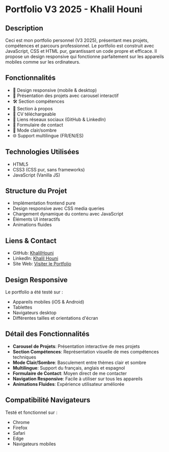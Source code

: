 # Portfolio V3 2025 - Khalil Houni

## Description
Ceci est mon portfolio personnel (V3 2025), présentant mes projets, compétences et parcours professionnel. Le portfolio est construit avec JavaScript, CSS et HTML pur, garantissant un code propre et efficace. Il propose un design responsive qui fonctionne parfaitement sur les appareils mobiles comme sur les ordinateurs.

## Fonctionnalités
- 🎨 Design responsive (mobile & desktop)
- 💼 Présentation des projets avec carousel interactif
- 🛠 Section compétences
- 📝 Section à propos
- 📄 CV téléchargeable
- 📱 Liens réseaux sociaux (GitHub & LinkedIn)
- 📨 Formulaire de contact
- 🌙 Mode clair/sombre
- 🌐 Support multilingue (FR/EN/ES)

## Technologies Utilisées
- HTML5
- CSS3 (CSS pur, sans frameworks)
- JavaScript (Vanilla JS)

## Structure du Projet
- Implémentation frontend pure
- Design responsive avec CSS media queries
- Chargement dynamique du contenu avec JavaScript
- Éléments UI interactifs
- Animations fluides

## Liens & Contact
- GitHub: [KhalilHouni](https://github.com/KhalilHouni)
- LinkedIn: [Khalil Houni](https://fr.linkedin.com/in/khalilhouni)
- Site Web: [Visiter le Portfolio](https://khalilhouni.github.io)

## Design Responsive
Le portfolio a été testé sur :
- Appareils mobiles (iOS & Android)
- Tablettes
- Navigateurs desktop
- Différentes tailles et orientations d'écran

## Détail des Fonctionnalités
- **Carousel de Projets**: Présentation interactive de mes projets
- **Section Compétences**: Représentation visuelle de mes compétences techniques
- **Mode Clair/Sombre**: Basculement entre thèmes clair et sombre
- **Multilingue**: Support du français, anglais et espagnol
- **Formulaire de Contact**: Moyen direct de me contacter
- **Navigation Responsive**: Facile à utiliser sur tous les appareils
- **Animations Fluides**: Expérience utilisateur améliorée

## Compatibilité Navigateurs
Testé et fonctionnel sur :
- Chrome
- Firefox
- Safari
- Edge
- Navigateurs mobiles
